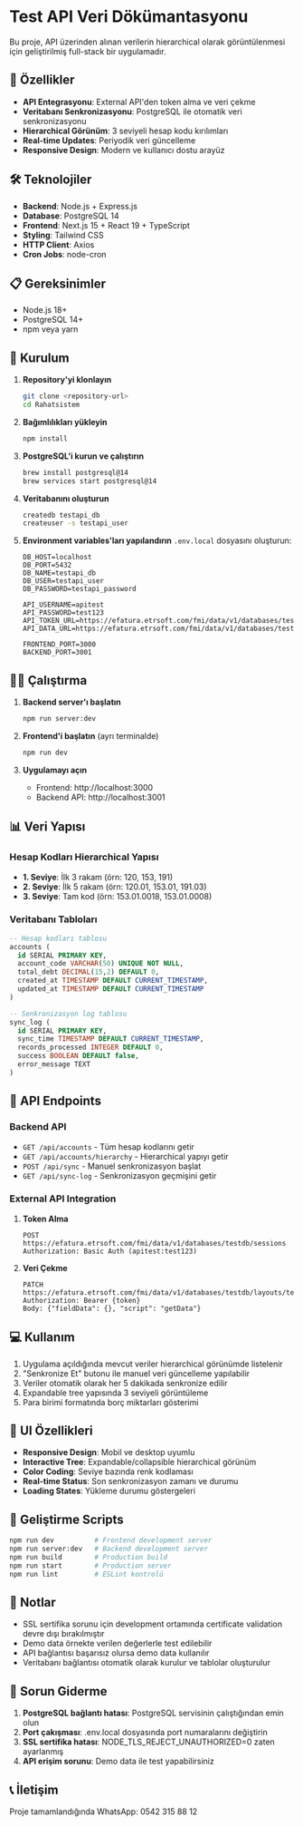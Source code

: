 # Test API Veri Dökümantasyonu

Bu proje, API üzerinden alınan verilerin hierarchical olarak görüntülenmesi için geliştirilmiş full-stack bir uygulamadır.

## 🚀 Özellikler

- **API Entegrasyonu**: External API'den token alma ve veri çekme
- **Veritabanı Senkronizasyonu**: PostgreSQL ile otomatik veri senkronizasyonu
- **Hierarchical Görünüm**: 3 seviyeli hesap kodu kırılımları
- **Real-time Updates**: Periyodik veri güncelleme
- **Responsive Design**: Modern ve kullanıcı dostu arayüz

## 🛠️ Teknolojiler

- **Backend**: Node.js + Express.js
- **Database**: PostgreSQL 14
- **Frontend**: Next.js 15 + React 19 + TypeScript
- **Styling**: Tailwind CSS
- **HTTP Client**: Axios
- **Cron Jobs**: node-cron

## 📋 Gereksinimler

- Node.js 18+
- PostgreSQL 14+
- npm veya yarn

## 🔧 Kurulum

1. **Repository'yi klonlayın**
   ```bash
   git clone <repository-url>
   cd Rahatsistem
   ```

2. **Bağımlılıkları yükleyin**
   ```bash
   npm install
   ```

3. **PostgreSQL'i kurun ve çalıştırın**
   ```bash
   brew install postgresql@14
   brew services start postgresql@14
   ```

4. **Veritabanını oluşturun**
   ```bash
   createdb testapi_db
   createuser -s testapi_user
   ```

5. **Environment variables'ları yapılandırın**
   `.env.local` dosyasını oluşturun:
   ```env
   DB_HOST=localhost
   DB_PORT=5432
   DB_NAME=testapi_db
   DB_USER=testapi_user
   DB_PASSWORD=testapi_password
   
   API_USERNAME=apitest
   API_PASSWORD=test123
   API_TOKEN_URL=https://efatura.etrsoft.com/fmi/data/v1/databases/testdb/sessions
   API_DATA_URL=https://efatura.etrsoft.com/fmi/data/v1/databases/testdb/layouts/testdb/records/1
   
   FRONTEND_PORT=3000
   BACKEND_PORT=3001
   ```

## 🏃‍♂️ Çalıştırma

1. **Backend server'ı başlatın**
   ```bash
   npm run server:dev
   ```

2. **Frontend'i başlatın** (ayrı terminalde)
   ```bash
   npm run dev
   ```

3. **Uygulamayı açın**
   - Frontend: http://localhost:3000
   - Backend API: http://localhost:3001

## 📊 Veri Yapısı

### Hesap Kodları Hierarchical Yapısı

- **1. Seviye**: İlk 3 rakam (örn: 120, 153, 191)
- **2. Seviye**: İlk 5 rakam (örn: 120.01, 153.01, 191.03)
- **3. Seviye**: Tam kod (örn: 153.01.0018, 153.01.0008)

### Veritabanı Tabloları

```sql
-- Hesap kodları tablosu
accounts (
  id SERIAL PRIMARY KEY,
  account_code VARCHAR(50) UNIQUE NOT NULL,
  total_debt DECIMAL(15,2) DEFAULT 0,
  created_at TIMESTAMP DEFAULT CURRENT_TIMESTAMP,
  updated_at TIMESTAMP DEFAULT CURRENT_TIMESTAMP
)

-- Senkronizasyon log tablosu
sync_log (
  id SERIAL PRIMARY KEY,
  sync_time TIMESTAMP DEFAULT CURRENT_TIMESTAMP,
  records_processed INTEGER DEFAULT 0,
  success BOOLEAN DEFAULT false,
  error_message TEXT
)
```

## 🔄 API Endpoints

### Backend API

- `GET /api/accounts` - Tüm hesap kodlarını getir
- `GET /api/accounts/hierarchy` - Hierarchical yapıyı getir
- `POST /api/sync` - Manuel senkronizasyon başlat
- `GET /api/sync-log` - Senkronizasyon geçmişini getir

### External API Integration

1. **Token Alma**
   ```
   POST https://efatura.etrsoft.com/fmi/data/v1/databases/testdb/sessions
   Authorization: Basic Auth (apitest:test123)
   ```

2. **Veri Çekme**
   ```
   PATCH https://efatura.etrsoft.com/fmi/data/v1/databases/testdb/layouts/testdb/records/1
   Authorization: Bearer {token}
   Body: {"fieldData": {}, "script": "getData"}
   ```

## 💻 Kullanım

1. Uygulama açıldığında mevcut veriler hierarchical görünümde listelenir
2. "Senkronize Et" butonu ile manuel veri güncelleme yapılabilir
3. Veriler otomatik olarak her 5 dakikada senkronize edilir
4. Expandable tree yapısında 3 seviyeli görüntüleme
5. Para birimi formatında borç miktarları gösterimi

## 🎨 UI Özellikleri

- **Responsive Design**: Mobil ve desktop uyumlu
- **Interactive Tree**: Expandable/collapsible hierarchical görünüm
- **Color Coding**: Seviye bazında renk kodlaması
- **Real-time Status**: Son senkronizasyon zamanı ve durumu
- **Loading States**: Yükleme durumu göstergeleri

## 🔧 Geliştirme Scripts

```bash
npm run dev          # Frontend development server
npm run server:dev   # Backend development server
npm run build        # Production build
npm run start        # Production server
npm run lint         # ESLint kontrolü
```

## 📝 Notlar

- SSL sertifika sorunu için development ortamında certificate validation devre dışı bırakılmıştır
- Demo data örnekte verilen değerlerle test edilebilir
- API bağlantısı başarısız olursa demo data kullanılır
- Veritabanı bağlantısı otomatik olarak kurulur ve tablolar oluşturulur

## 🐛 Sorun Giderme

1. **PostgreSQL bağlantı hatası**: PostgreSQL servisinin çalıştığından emin olun
2. **Port çakışması**: .env.local dosyasında port numaralarını değiştirin
3. **SSL sertifika hatası**: NODE_TLS_REJECT_UNAUTHORIZED=0 zaten ayarlanmış
4. **API erişim sorunu**: Demo data ile test yapabilirsiniz

## 📞 İletişim

Proje tamamlandığında WhatsApp: 0542 315 88 12
